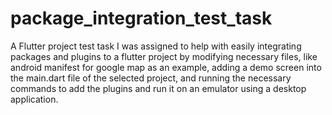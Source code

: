 # package_integration_test_task

A Flutter project test task I was assigned to help with easily integrating packages and plugins to a flutter project by modifying necessary files, like android manifest for google map as an example, adding a demo screen into the main.dart file of the selected project, and running the necessary commands to add the plugins and run it on an emulator using a desktop application.
